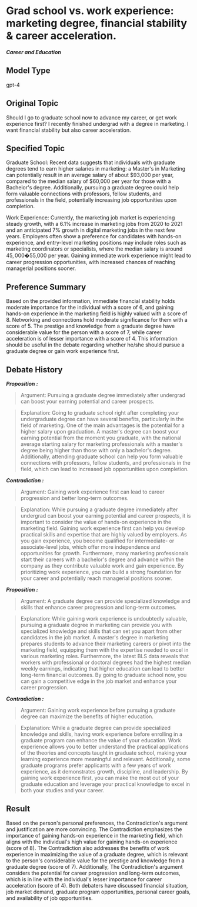 # Grad school vs. work experience: marketing degree, financial stability & career acceleration.

***Career and Education***



## Model Type

gpt-4

## Original Topic

Should I go to graduate school now to advance my career, or get work experience first? I recently finished undergrad with a degree in marketing. I want financial stability but also career acceleration.

## Specified Topic

Graduate School: Recent data suggests that individuals with graduate degrees tend to earn higher salaries in marketing: a Master's in Marketing can potentially result in an average salary of about $93,000 per year, compared to the median salary of $60,000 per year for those with a Bachelor's degree. Additionally, pursuing a graduate degree could help form valuable connections with professors, fellow students, and professionals in the field, potentially increasing job opportunities upon completion.

Work Experience: Currently, the marketing job market is experiencing steady growth, with a 6.1% increase in marketing jobs from 2020 to 2021 and an anticipated 7% growth in digital marketing jobs in the next few years. Employers often show a preference for candidates with hands-on experience, and entry-level marketing positions may include roles such as marketing coordinators or specialists, where the median salary is around $45,000�$55,000 per year. Gaining immediate work experience might lead to career progression opportunities, with increased chances of reaching managerial positions sooner.

## Preference Summary

Based on the provided information, immediate financial stability holds moderate importance for the individual with a score of 6, and gaining hands-on experience in the marketing field is highly valued with a score of 8. Networking and connections hold moderate significance for them with a score of 5. The prestige and knowledge from a graduate degree have considerable value for the person with a score of 7, while career acceleration is of lesser importance with a score of 4. This information should be useful in the debate regarding whether he/she should pursue a graduate degree or gain work experience first.

## Debate History


***Proposition :***

> Argument: Pursuing a graduate degree immediately after undergrad can boost your earning potential and career prospects.

>Explanation: Going to graduate school right after completing your undergraduate degree can have several benefits, particularly in the field of marketing. One of the main advantages is the potential for a higher salary upon graduation. A master's degree can boost your earning potential from the moment you graduate, with the national average starting salary for marketing professionals with a master's degree being higher than those with only a bachelor's degree. Additionally, attending graduate school can help you form valuable connections with professors, fellow students, and professionals in the field, which can lead to increased job opportunities upon completion.



***Contradiction :***

> Argument: Gaining work experience first can lead to career progression and better long-term outcomes.

>Explanation: While pursuing a graduate degree immediately after undergrad can boost your earning potential and career prospects, it is important to consider the value of hands-on experience in the marketing field. Gaining work experience first can help you develop practical skills and expertise that are highly valued by employers. As you gain experience, you become qualified for intermediate- or associate-level jobs, which offer more independence and opportunities for growth. Furthermore, many marketing professionals start their careers with a bachelor's degree and advance within the company as they contribute valuable work and gain experience. By prioritizing work experience, you can build a strong foundation for your career and potentially reach managerial positions sooner.



***Proposition :***

> Argument: A graduate degree can provide specialized knowledge and skills that enhance career progression and long-term outcomes.

> Explanation: While gaining work experience is undoubtedly valuable, pursuing a graduate degree in marketing can provide you with specialized knowledge and skills that can set you apart from other candidates in the job market. A master's degree in marketing prepares students to advance their marketing careers or pivot into the marketing field, equipping them with the expertise needed to excel in various marketing roles. Furthermore, the latest BLS data reveals that workers with professional or doctoral degrees had the highest median weekly earnings, indicating that higher education can lead to better long-term financial outcomes. By going to graduate school now, you can gain a competitive edge in the job market and enhance your career progression.



***Contradiction :***

> Argument: Gaining work experience before pursuing a graduate degree can maximize the benefits of higher education.

> Explanation: While a graduate degree can provide specialized knowledge and skills, having work experience before enrolling in a graduate program can enhance the value of your education. Work experience allows you to better understand the practical applications of the theories and concepts taught in graduate school, making your learning experience more meaningful and relevant. Additionally, some graduate programs prefer applicants with a few years of work experience, as it demonstrates growth, discipline, and leadership. By gaining work experience first, you can make the most out of your graduate education and leverage your practical knowledge to excel in both your studies and your career.



## Result

Based on the person's personal preferences, the Contradiction's argument and justification are more convincing. The Contradiction emphasizes the importance of gaining hands-on experience in the marketing field, which aligns with the individual's high value for gaining hands-on experience (score of 8). The Contradiction also addresses the benefits of work experience in maximizing the value of a graduate degree, which is relevant to the person's considerable value for the prestige and knowledge from a graduate degree (score of 7). Additionally, The Contradiction's argument considers the potential for career progression and long-term outcomes, which is in line with the individual's lesser importance for career acceleration (score of 4). Both debaters have discussed financial situation, job market demand, graduate program opportunities, personal career goals, and availability of job opportunities.